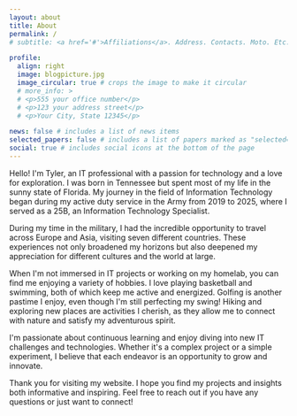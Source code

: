 ```yaml
---
layout: about
title: About
permalink: /
# subtitle: <a href='#'>Affiliations</a>. Address. Contacts. Moto. Etc.

profile:
  align: right
  image: blogpicture.jpg
  image_circular: true # crops the image to make it circular
  # more_info: >
  # <p>555 your office number</p>
  # <p>123 your address street</p>
  # <p>Your City, State 12345</p>

news: false # includes a list of news items
selected_papers: false # includes a list of papers marked as "selected={true}"
social: true # includes social icons at the bottom of the page
---
```


Hello! I'm Tyler, an IT professional with a passion for technology and a love for exploration. I was born in Tennessee but spent most of my life in the sunny state of Florida. My journey in the field of Information Technology began during my active duty service in the Army from 2019 to 2025, where I served as a 25B, an Information Technology Specialist.

During my time in the military, I had the incredible opportunity to travel across Europe and Asia, visiting seven different countries. These experiences not only broadened my horizons but also deepened my appreciation for different cultures and the world at large.

When I'm not immersed in IT projects or working on my homelab, you can find me enjoying a variety of hobbies. I love playing basketball and swimming, both of which keep me active and energized. Golfing is another pastime I enjoy, even though I'm still perfecting my swing! Hiking and exploring new places are activities I cherish, as they allow me to connect with nature and satisfy my adventurous spirit.

I'm passionate about continuous learning and enjoy diving into new IT challenges and technologies. Whether it's a complex project or a simple experiment, I believe that each endeavor is an opportunity to grow and innovate.

Thank you for visiting my website. I hope you find my projects and insights both informative and inspiring. Feel free to reach out if you have any questions or just want to connect!
